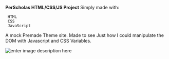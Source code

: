 **PerScholas HTML/CSS/JS Project**
Simply made with:
   

     HTML
     CSS
     JavaScript
A mock Premade Theme site. Made to see Just how I could manipulate the DOM with Javascript and CSS Variables.

![enter image description here](https://i.ibb.co/G3BNSjT/Premade-SS.png)
